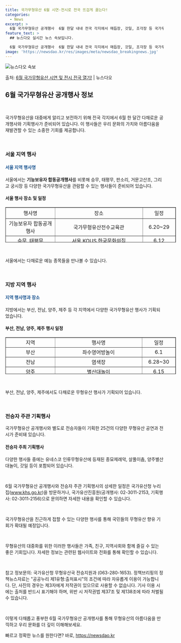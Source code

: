 ```yaml
---
title: 국가무형유산 6월 시연·전시로 전국 뜨겁게 끓는다!
categories:
  - News
excerpt: >
  6월 국가무형유산 공개행사  6월 한달 내내 전국 각지에서 매듭장, 갓일, 조각장 등 국가무형유산 보유자들의…
feature_text: >
  ## 뉴스다오 실시간 뉴스 속보입니다.

  6월 국가무형유산 공개행사  6월 한달 내내 전국 각지에서 매듭장, 갓일, 조각장 등 국가무형유산 보유자들의…
image: 'https://newsdao.kr/res/images/meta/newsdao_breakingnews.jpg'
---
```


![뉴스다오 속보](https://newsdao.kr/res/images/meta/newsdao_breakingnews.jpg)

<p>출처: <a href="https://newsdao.kr/4016" rel="dofollow">6월 국가무형유산 시연 및 전시 전국 열기!</a> | 뉴스다오</p>

<h2 data-ke-size="size26">6월 국가무형유산 공개행사 정보</h2>
<p data-ke-size="size16">&nbsp;</p>
국가무형유산을 대중에게 알리고 보전하기 위해 전국 각지에서 6월 한 달간 다채로운 공개행사와 기획행사가 준비되어 있습니다. 이 행사들은 우리 문화의 가치와 아름다움을 재발견할 수 있는 소중한 기회를 제공합니다.
<p data-ke-size="size16">&nbsp;</p>

<h3>서울 지역 행사</h3>
<h4><span style="color: #1a5490;">서울 지역 행사명</span></h4>
서울에서는 <b>기능보유자 합동공개행사</b>를 비롯해 승무, 태평무, 판소리, 거문고산조, 그리고 궁시장 등 다양한 국가무형유산을 관람할 수 있는 행사들이 준비되어 있습니다.

<h4>서울 행사 장소 및 일정</h4>
<table style="height: 112px; width: 542.933px; border-collapse: collapse; margin-left: auto; margin-right: auto;" border="1">
<tbody>
<tr style="height: 35px;">
<td style="text-align: center; height: 35px; width: 157.933px;">행사명</td>
<td style="text-align: center; height: 35px; width: 294.467px;">장소</td>
<td style="text-align: center; height: 35px; width: 90.5333px;">일정</td>
</tr>
<tr style="height: 28px;">
<td style="text-align: center; height: 28px; width: 157.933px;">기능보유자 합동공개행사</td>
<td style="text-align: center; height: 28px; width: 294.467px;">국가무형유산전수교육관</td>
<td style="text-align: center; height: 28px; width: 90.5333px;">6.20~29</td>
</tr>
<tr style="height: 28px;">
<td style="text-align: center; height: 28px; width: 157.933px;">승무, 태평무</td>
<td style="text-align: center; height: 28px; width: 294.467px;">서울 KOUS 한국문화의집</td>
<td style="text-align: center; height: 28px; width: 90.5333px;">6.12</td>
</tr>
<tr style="height: 28px;">
<td style="text-align: center; height: 28px; width: 157.933px;">판소리</td>
<td style="text-align: center; height: 28px; width: 294.467px;">서울 KOUS 한국문화의집</td>
<td style="text-align: center; height: 28px; width: 90.5333px;">6.20</td>
</tr>
<tr style="height: 28px;">
<td style="text-align: center; height: 28px; width: 157.933px;">거문고산조</td>
<td style="text-align: center; height: 28px; width: 294.467px;">서울 국가무형유산전수교육관 민속극장 풍류</td>
<td style="text-align: center; height: 28px; width: 90.5333px;">6.28</td>
</tr>
<tr style="height: 28px;">
<td style="text-align: center; height: 28px; width: 157.933px;">궁시장</td>
<td style="text-align: center; height: 28px; width: 294.467px;">국가무형유산전수교육관</td>
<td style="text-align: center; height: 28px; width: 90.5333px;">-</td>
</tr>
</tbody>
</table>
<p data-ke-size="size16">&nbsp;</p>
서울에서는 다채로운 예능 종목들을 만나볼 수 있습니다.
<p data-ke-size="size16">&nbsp;</p>

<h3>지방 지역 행사</h3>
<h4><span style="color: #1a5490;">지역 행사명과 장소</span></h4>
지방에서는 부산, 전남, 양주, 제주 등 각 지역에서 다양한 국가무형유산 행사가 기획되었습니다.

<h4>부산, 전남, 양주, 제주 행사 일정</h4>
<table style="height: 117px; width: 542.933px; border-collapse: collapse; margin-left: auto; margin-right: auto;" border="1">
<tbody>
<tr style="height: 29px;">
<td style="text-align: center; height: 29px; width: 157.933px;">지역</td>
<td style="text-align: center; height: 29px; width: 294.467px;">행사명</td>
<td style="text-align: center; height: 29px; width: 90.5333px;">일정</td>
</tr>
<tr style="height: 28px;">
<td style="text-align: center; height: 28px; width: 157.933px;">부산</td>
<td style="text-align: center; height: 28px; width: 294.467px;">좌수영어방놀이</td>
<td style="text-align: center; height: 28px; width: 90.5333px;">6.1</td>
</tr>
<tr style="height: 28px;">
<td style="text-align: center; height: 28px; width: 157.933px;">전남</td>
<td style="text-align: center; height: 28px; width: 294.467px;">염색장</td>
<td style="text-align: center; height: 28px; width: 90.5333px;">6.28~30</td>
</tr>
<tr style="height: 30px;">
<td style="text-align: center; height: 30px; width: 157.933px;">양주</td>
<td style="text-align: center; height: 30px; width: 294.467px;">별산대놀이</td>
<td style="text-align: center; height: 30px; width: 90.5333px;">6.15</td>
</tr>
<tr style="height: 30px;">
<td style="text-align: center; height: 30px; width: 157.933px;">제주</td>
<td style="text-align: center; height: 30px; width: 294.467px;">갓일</td>
<td style="text-align: center; height: 30px; width: 90.5333px;">6.12~6.15</td>
</tr>
</tbody>
</table>
<p data-ke-size="size16">&nbsp;</p>
부산, 전남, 양주, 제주에서도 다채로운 무형유산 행사가 기획되어 있습니다.
<p data-ke-size="size16">&nbsp;</p>

<h3>전승자 주관 기획행사</h3>
국가무형유산 공개행사와 별도로 전승자들이 기획한 25건의 다양한 무형유산 공연과 전시가 준비돼 있습니다.

<h4>전승자 주최 기획행사</h4>
다양한 행사들 중에는 유네스코 인류무형유산에 등재된 종묘제례악, 살풀이춤, 양주별산대놀이, 갓일 등이 포함되어 있습니다.
<p data-ke-size="size16">&nbsp;</p>
6월 국가무형유산 공개행사와 전승자 주관 기획행사의 상세한 일정은 국가유산청 누리집(<a href="http://www.khs.go.kr">www.khs.go.kr</a>)을 방문하거나, 국가유산진흥원(공개행사: 02-3011-2153, 기획행사: 02-3011-2156)으로 문의하면 자세한 내용을 확인할 수 있습니다.
<p data-ke-size="size16">&nbsp;</p>
국가무형유산을 친근하게 접할 수 있는 다양한 행사를 통해 국민들의 무형유산 향유 기회가 확대될 예정입니다.
<p data-ke-size="size16">&nbsp;</p>
무형유산의 대중화를 위한 이러한 행사들은 가족, 친구, 지역사회와 함께 즐길 수 있는 좋은 기회입니다. 자세한 정보는 관련된 웹사이트와 전화를 통해 확인할 수 있습니다.
<p data-ke-size="size16">&nbsp;</p>
참고 정보문의: 국가유산청 무형유산국 전승지원과 (063-280-1653). 정책브리핑의 정책뉴스자료는 "공공누리 제1유형:출처표시"의 조건에 따라 자유롭게 이용이 가능합니다. 단, 사진의 경우는 제3자에게 저작권이 있으므로 사용할 수 없습니다. 기사 이용 시에는 출처를 반드시 표기해야 하며, 위반 시 저작권법 제37조 및 제138조에 따라 처벌될 수 있습니다.
<p data-ke-size="size16">&nbsp;</p>

이렇게 다채롭고 풍부한 6월 국가무형유산 공개행사를 통해 무형유산의 아름다움을 만끽하고 우리 문화를 더 깊이 이해해보세요. 

빠르고 정확한 뉴스를 원한다면? 바로, <a href="https://newsdao.kr" rel="dofollow">https://newsdao.kr</a>


